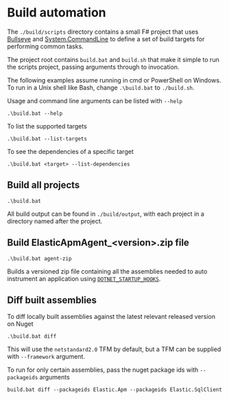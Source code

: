 # Build automation

The `./build/scripts` directory contains a small F# project that uses
[Bullseye](https://github.com/adamralph/bullseye) and [System.CommandLine](https://github.com/dotnet/command-line-api)
to define a set of build targets for performing common tasks.

The project root contains `build.bat` and `build.sh` that make it simple to run
the scripts project, passing arguments through to invocation. 

The following examples assume running in cmd or PowerShell on Windows.
To run in a Unix shell like Bash, change `.\build.bat` to `./build.sh`.

Usage and command line arguments can be listed with `--help`

```
.\build.bat --help
```

To list the supported targets

```
.\build.bat --list-targets
```

To see the dependencies of a specific target

```
.\build.bat <target> --list-dependencies
```

## Build all projects

```
.\build.bat
```

All build output can be found in `./build/output`, with each project in a directory named after the project.

## Build ElasticApmAgent_\<version\>.zip file

```
.\build.bat agent-zip
```

Builds a versioned zip file containing all the assemblies needed to auto instrument an application using [`DOTNET_STARTUP_HOOKS`](https://github.com/dotnet/runtime/blob/master/docs/design/features/host-startup-hook.md).



## Diff built assemblies

To diff locally built assemblies against the latest relevant released version on Nuget

```
.\build.bat diff
```

This will use the `netstandard2.0` TFM by default, but a TFM can be supplied with 
`--framework` argument.

To run for only certain assemblies, pass the nuget package ids with `--packageids` arguments

```
build.bat diff --packageids Elastic.Apm --packageids Elastic.SqlClient
```